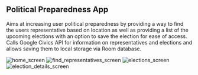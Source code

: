 ## Political Preparedness App

Aims at increasing user political preparedness by providing a way to find the users representative based on location as well as providing a list of the upcoming elections with an option to save the election for ease of access. Calls Google Civics API for information on representatives and elections and allows saving them to local storage via Room database.

![home_screen](https://user-images.githubusercontent.com/46208209/158476624-5b5fc862-e255-4944-a8ff-3cee6f6936b2.png)
![find_representatives_screen](https://user-images.githubusercontent.com/46208209/158477039-8492ef93-aad5-41a0-9c31-2d6e3f1b42b2.png)
![elections_screen](https://user-images.githubusercontent.com/46208209/158476654-e46fc13b-5c7b-4b08-88be-02bc0cd67618.png)
![election_details_screen](https://user-images.githubusercontent.com/46208209/158476662-388a42ea-38e4-41b9-862d-158937219ca9.png)
